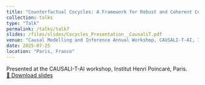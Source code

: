 ```yaml
---
title: "Counterfactual Cocycles: A Framework for Robust and Coherent Counterfactual Transports"
collection: talks
type: "Talk"
permalink: /talks/talk7
slides: /files/slides/Cocycles_Presentation__CausaliT.pdf
venue: "Causal Modelling and Inference Annual Workshop, CAUSALI-T-AI, Intitut Henri Poincaré"
date: 2025-07-25
location: "Paris, France"
---
```


Presented at the CAUSALI-T-AI workshop, Institut Henri Poincaré, Paris.  
[📄 Download slides](/files/slides/Cocycles_Presentation__CausaliT.pdf)
